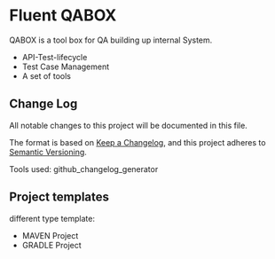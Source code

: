 # Fluent QABOX

QABOX is a tool box for QA building up internal System.

- API-Test-lifecycle
- Test Case Management
- A set of tools

## Change Log
All notable changes to this project will be documented in this file.

The format is based on [Keep a Changelog](https://keepachangelog.com/en/1.0.0/),
and this project adheres to [Semantic Versioning](https://semver.org/spec/v2.0.0.html).

Tools used: github_changelog_generator


## Project templates

different type template:
- MAVEN Project
- GRADLE Project

